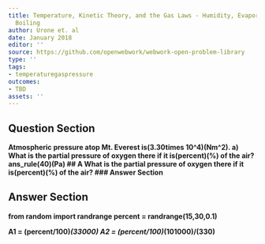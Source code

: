 ```yaml
---
title: Temperature, Kinetic Theory, and the Gas Laws - Humidity, Evaporation, and
  Boiling
author: Urone et. al
date: January 2018
editor: ''
source: https://github.com/openwebwork/webwork-open-problem-library
type: ''
tags:
- temperaturegaspressure
outcomes:
- TBD
assets: ''
---
```


## Question Section 

<b>
Atmospheric pressure atop Mt. Everest is(3.30times 10^4)(Nm^2).
a) What is the partial pressure of oxygen there if it is(percent)(%) of the air?
ans_rule(40)(Pa)
## A
What is the partial pressure of oxygen there if it is(percent)(%) of the air?
### Answer Section


## Answer Section

from random import randrange
percent = randrange(15,30,0.1)

A1 = (percent/100)*(33000)
A2 = (percent/100)*(101000)/(330)
